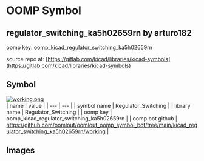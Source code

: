 # OOMP Symbol  
## regulator_switching_ka5h02659rn  by arturo182  
  
oomp key: oomp_kicad_regulator_switching_ka5h02659rn  
  
source repo at: [https://gitlab.com/kicad/libraries/kicad-symbols](https://gitlab.com/kicad/libraries/kicad-symbols)  
## Symbol  
  
[![working.png](working_600.png)](working.png)  
| name | value | 
| --- | --- | 
| symbol name | Regulator_Switching | 
| library name | Regulator_Switching | 
| oomp key | oomp_kicad_regulator_switching_ka5h02659rn | 
| oomp bot github | https://github.com/oomlout/oomlout_oomp_symbol_bot/tree/main/kicad_regulator_switching_ka5h02659rn/working | 
## Images  
